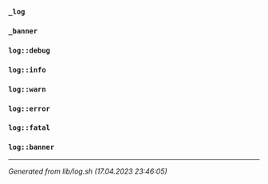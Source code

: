 ### `_log`

### `_banner`

### `log::debug`

### `log::info`

### `log::warn`

### `log::error`

### `log::fatal`

### `log::banner`

---------------------------------------
*Generated from lib/log.sh (17.04.2023 23:46:05)*
